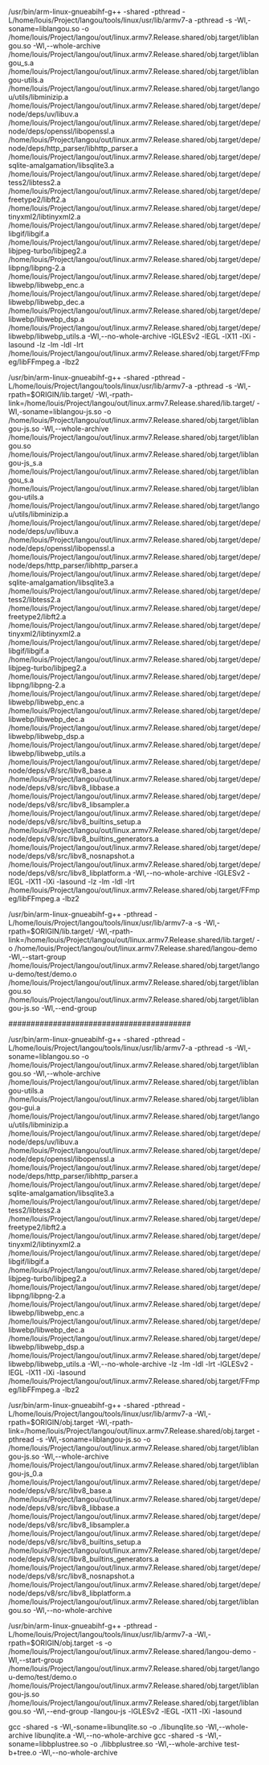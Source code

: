 
/usr/bin/arm-linux-gnueabihf-g++ -shared -pthread -L/home/louis/Project/langou/tools/linux/usr/lib/armv7-a -pthread -s  -Wl,-soname=liblangou.so -o /home/louis/Project/langou/out/linux.armv7.Release.shared/obj.target/liblangou.so -Wl,--whole-archive /home/louis/Project/langou/out/linux.armv7.Release.shared/obj.target/liblangou_s.a /home/louis/Project/langou/out/linux.armv7.Release.shared/obj.target/liblangou-utils.a /home/louis/Project/langou/out/linux.armv7.Release.shared/obj.target/langou/utils/libminizip.a /home/louis/Project/langou/out/linux.armv7.Release.shared/obj.target/depe/node/deps/uv/libuv.a /home/louis/Project/langou/out/linux.armv7.Release.shared/obj.target/depe/node/deps/openssl/libopenssl.a /home/louis/Project/langou/out/linux.armv7.Release.shared/obj.target/depe/node/deps/http_parser/libhttp_parser.a /home/louis/Project/langou/out/linux.armv7.Release.shared/obj.target/depe/sqlite-amalgamation/libsqlite3.a /home/louis/Project/langou/out/linux.armv7.Release.shared/obj.target/depe/tess2/libtess2.a /home/louis/Project/langou/out/linux.armv7.Release.shared/obj.target/depe/freetype2/libft2.a /home/louis/Project/langou/out/linux.armv7.Release.shared/obj.target/depe/tinyxml2/libtinyxml2.a /home/louis/Project/langou/out/linux.armv7.Release.shared/obj.target/depe/libgif/libgif.a /home/louis/Project/langou/out/linux.armv7.Release.shared/obj.target/depe/libjpeg-turbo/libjpeg2.a /home/louis/Project/langou/out/linux.armv7.Release.shared/obj.target/depe/libpng/libpng-2.a /home/louis/Project/langou/out/linux.armv7.Release.shared/obj.target/depe/libwebp/libwebp_enc.a /home/louis/Project/langou/out/linux.armv7.Release.shared/obj.target/depe/libwebp/libwebp_dec.a /home/louis/Project/langou/out/linux.armv7.Release.shared/obj.target/depe/libwebp/libwebp_dsp.a /home/louis/Project/langou/out/linux.armv7.Release.shared/obj.target/depe/libwebp/libwebp_utils.a -Wl,--no-whole-archive -lGLESv2 -lEGL -lX11 -lXi -lasound -lz -lm -ldl -lrt /home/louis/Project/langou/out/linux.armv7.Release.shared/obj.target/FFmpeg/libFFmpeg.a -lbz2

/usr/bin/arm-linux-gnueabihf-g++ -shared -pthread -L/home/louis/Project/langou/tools/linux/usr/lib/armv7-a -pthread -s -Wl,-rpath=\$ORIGIN/lib.target/ -Wl,-rpath-link=\/home/louis/Project/langou/out/linux.armv7.Release.shared/lib.target/  -Wl,-soname=liblangou-js.so -o /home/louis/Project/langou/out/linux.armv7.Release.shared/obj.target/liblangou-js.so -Wl,--whole-archive /home/louis/Project/langou/out/linux.armv7.Release.shared/obj.target/liblangou.so /home/louis/Project/langou/out/linux.armv7.Release.shared/obj.target/liblangou-js_s.a /home/louis/Project/langou/out/linux.armv7.Release.shared/obj.target/liblangou_s.a /home/louis/Project/langou/out/linux.armv7.Release.shared/obj.target/liblangou-utils.a /home/louis/Project/langou/out/linux.armv7.Release.shared/obj.target/langou/utils/libminizip.a /home/louis/Project/langou/out/linux.armv7.Release.shared/obj.target/depe/node/deps/uv/libuv.a /home/louis/Project/langou/out/linux.armv7.Release.shared/obj.target/depe/node/deps/openssl/libopenssl.a /home/louis/Project/langou/out/linux.armv7.Release.shared/obj.target/depe/node/deps/http_parser/libhttp_parser.a /home/louis/Project/langou/out/linux.armv7.Release.shared/obj.target/depe/sqlite-amalgamation/libsqlite3.a /home/louis/Project/langou/out/linux.armv7.Release.shared/obj.target/depe/tess2/libtess2.a /home/louis/Project/langou/out/linux.armv7.Release.shared/obj.target/depe/freetype2/libft2.a /home/louis/Project/langou/out/linux.armv7.Release.shared/obj.target/depe/tinyxml2/libtinyxml2.a /home/louis/Project/langou/out/linux.armv7.Release.shared/obj.target/depe/libgif/libgif.a /home/louis/Project/langou/out/linux.armv7.Release.shared/obj.target/depe/libjpeg-turbo/libjpeg2.a /home/louis/Project/langou/out/linux.armv7.Release.shared/obj.target/depe/libpng/libpng-2.a /home/louis/Project/langou/out/linux.armv7.Release.shared/obj.target/depe/libwebp/libwebp_enc.a /home/louis/Project/langou/out/linux.armv7.Release.shared/obj.target/depe/libwebp/libwebp_dec.a /home/louis/Project/langou/out/linux.armv7.Release.shared/obj.target/depe/libwebp/libwebp_dsp.a /home/louis/Project/langou/out/linux.armv7.Release.shared/obj.target/depe/libwebp/libwebp_utils.a /home/louis/Project/langou/out/linux.armv7.Release.shared/obj.target/depe/node/deps/v8/src/libv8_base.a /home/louis/Project/langou/out/linux.armv7.Release.shared/obj.target/depe/node/deps/v8/src/libv8_libbase.a /home/louis/Project/langou/out/linux.armv7.Release.shared/obj.target/depe/node/deps/v8/src/libv8_libsampler.a /home/louis/Project/langou/out/linux.armv7.Release.shared/obj.target/depe/node/deps/v8/src/libv8_builtins_setup.a /home/louis/Project/langou/out/linux.armv7.Release.shared/obj.target/depe/node/deps/v8/src/libv8_builtins_generators.a /home/louis/Project/langou/out/linux.armv7.Release.shared/obj.target/depe/node/deps/v8/src/libv8_nosnapshot.a /home/louis/Project/langou/out/linux.armv7.Release.shared/obj.target/depe/node/deps/v8/src/libv8_libplatform.a -Wl,--no-whole-archive -lGLESv2 -lEGL -lX11 -lXi -lasound -lz -lm -ldl -lrt /home/louis/Project/langou/out/linux.armv7.Release.shared/obj.target/FFmpeg/libFFmpeg.a -lbz2

/usr/bin/arm-linux-gnueabihf-g++ -pthread -L/home/louis/Project/langou/tools/linux/usr/lib/armv7-a -s -Wl,-rpath=\$ORIGIN/lib.target/ -Wl,-rpath-link=\/home/louis/Project/langou/out/linux.armv7.Release.shared/lib.target/  -o /home/louis/Project/langou/out/linux.armv7.Release.shared/langou-demo -Wl,--start-group /home/louis/Project/langou/out/linux.armv7.Release.shared/obj.target/langou-demo/test/demo.o /home/louis/Project/langou/out/linux.armv7.Release.shared/obj.target/liblangou.so /home/louis/Project/langou/out/linux.armv7.Release.shared/obj.target/liblangou-js.so -Wl,--end-group 


#########################################


/usr/bin/arm-linux-gnueabihf-g++ -shared -pthread -L/home/louis/Project/langou/tools/linux/usr/lib/armv7-a -pthread -s  -Wl,-soname=liblangou.so -o /home/louis/Project/langou/out/linux.armv7.Release.shared/obj.target/liblangou.so -Wl,--whole-archive /home/louis/Project/langou/out/linux.armv7.Release.shared/obj.target/liblangou-utils.a /home/louis/Project/langou/out/linux.armv7.Release.shared/obj.target/liblangou-gui.a /home/louis/Project/langou/out/linux.armv7.Release.shared/obj.target/langou/utils/libminizip.a /home/louis/Project/langou/out/linux.armv7.Release.shared/obj.target/depe/node/deps/uv/libuv.a /home/louis/Project/langou/out/linux.armv7.Release.shared/obj.target/depe/node/deps/openssl/libopenssl.a /home/louis/Project/langou/out/linux.armv7.Release.shared/obj.target/depe/node/deps/http_parser/libhttp_parser.a /home/louis/Project/langou/out/linux.armv7.Release.shared/obj.target/depe/sqlite-amalgamation/libsqlite3.a /home/louis/Project/langou/out/linux.armv7.Release.shared/obj.target/depe/tess2/libtess2.a /home/louis/Project/langou/out/linux.armv7.Release.shared/obj.target/depe/freetype2/libft2.a /home/louis/Project/langou/out/linux.armv7.Release.shared/obj.target/depe/tinyxml2/libtinyxml2.a /home/louis/Project/langou/out/linux.armv7.Release.shared/obj.target/depe/libgif/libgif.a /home/louis/Project/langou/out/linux.armv7.Release.shared/obj.target/depe/libjpeg-turbo/libjpeg2.a /home/louis/Project/langou/out/linux.armv7.Release.shared/obj.target/depe/libpng/libpng-2.a /home/louis/Project/langou/out/linux.armv7.Release.shared/obj.target/depe/libwebp/libwebp_enc.a /home/louis/Project/langou/out/linux.armv7.Release.shared/obj.target/depe/libwebp/libwebp_dec.a /home/louis/Project/langou/out/linux.armv7.Release.shared/obj.target/depe/libwebp/libwebp_dsp.a /home/louis/Project/langou/out/linux.armv7.Release.shared/obj.target/depe/libwebp/libwebp_utils.a -Wl,--no-whole-archive -lz -lm -ldl -lrt -lGLESv2 -lEGL -lX11 -lXi -lasound /home/louis/Project/langou/out/linux.armv7.Release.shared/obj.target/FFmpeg/libFFmpeg.a -lbz2

/usr/bin/arm-linux-gnueabihf-g++ -shared -pthread -L/home/louis/Project/langou/tools/linux/usr/lib/armv7-a -Wl,-rpath=\$ORIGIN/obj.target -Wl,-rpath-link=\/home/louis/Project/langou/out/linux.armv7.Release.shared/obj.target -pthread -s -Wl,-soname=liblangou-js.so -o /home/louis/Project/langou/out/linux.armv7.Release.shared/obj.target/liblangou-js.so -Wl,--whole-archive /home/louis/Project/langou/out/linux.armv7.Release.shared/obj.target/liblangou-js_0.a /home/louis/Project/langou/out/linux.armv7.Release.shared/obj.target/depe/node/deps/v8/src/libv8_base.a /home/louis/Project/langou/out/linux.armv7.Release.shared/obj.target/depe/node/deps/v8/src/libv8_libbase.a /home/louis/Project/langou/out/linux.armv7.Release.shared/obj.target/depe/node/deps/v8/src/libv8_libsampler.a /home/louis/Project/langou/out/linux.armv7.Release.shared/obj.target/depe/node/deps/v8/src/libv8_builtins_setup.a /home/louis/Project/langou/out/linux.armv7.Release.shared/obj.target/depe/node/deps/v8/src/libv8_builtins_generators.a /home/louis/Project/langou/out/linux.armv7.Release.shared/obj.target/depe/node/deps/v8/src/libv8_nosnapshot.a /home/louis/Project/langou/out/linux.armv7.Release.shared/obj.target/depe/node/deps/v8/src/libv8_libplatform.a /home/louis/Project/langou/out/linux.armv7.Release.shared/obj.target/liblangou.so -Wl,--no-whole-archive

/usr/bin/arm-linux-gnueabihf-g++ -pthread -L/home/louis/Project/langou/tools/linux/usr/lib/armv7-a -Wl,-rpath=\$ORIGIN/obj.target -s -o /home/louis/Project/langou/out/linux.armv7.Release.shared/langou-demo -Wl,--start-group /home/louis/Project/langou/out/linux.armv7.Release.shared/obj.target/langou-demo/test/demo.o /home/louis/Project/langou/out/linux.armv7.Release.shared/obj.target/liblangou-js.so /home/louis/Project/langou/out/linux.armv7.Release.shared/obj.target/liblangou.so -Wl,--end-group -llangou-js -lGLESv2 -lEGL -lX11 -lXi -lasound
 
gcc -shared -s -Wl,-soname=libunqlite.so -o ./libunqlite.so -Wl,--whole-archive libunqlite.a -Wl,--no-whole-archive
gcc -shared -s -Wl,-soname=libbplustree.so -o ./libbplustree.so -Wl,--whole-archive test-b+tree.o -Wl,--no-whole-archive